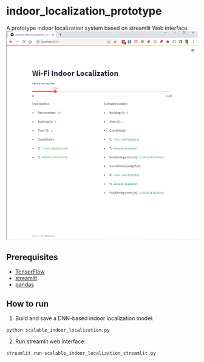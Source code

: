# indoor_localization_prototype
A prototype indoor localization system based on streamlit Web interface.
![prototype screenshot](images/prototype_screenshot.png)

## Prerequisites
- [TensorFlow](https://www.tensorflow.org/)
- [streamlit](https://streamlit.io/)
- [pandas](https://pandas.pydata.org/)
## How to run
1. Build and save a DNN-based indoor localization model:
```
python scalable_indoor_localization.py
```
2. Run streamlit web interface:
```
streamlit run scalable_indoor_localization_streamlit.py
```